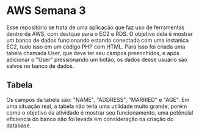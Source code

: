 # AWS Semana 3

Esse repositório se trata de uma aplicação que faz uso de ferramentas dentro da AWS, com destque para o EC2 e RDS. O objetivo dela é mostrar um banco de dados funcionando estando conectado com uma instanica EC2, tudo isso em um código PHP com HTML. Para isso foi criada uma tabela chamada User, que deve ter seu campos preenchidos, e após adicionar o "User" pressionando um botão, os dados desse usuário são salvos no banco de dados.

## Tabela

Os campos da tabela são: "NAME", "ADDRESS", "MARRIED" e "AGE". Em uma situação real, a tabela não teria uma utilidade muito grande, porém como o objetivo da atividade é mostrar seu funcionamento, uma potêncial eficiencia do banco não foi levada em consideração na criação do database.
